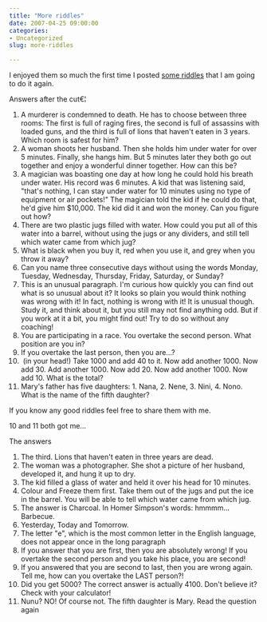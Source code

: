 ```yaml
---
title: "More riddles"
date: 2007-04-25 09:00:00
categories:
- Uncategorized
slug: more-riddles

---
```


I enjoyed them so much the first time I posted <a href="/riddles/">some riddles</a> that I am going to do it again.

Answers after the cut€¦
<ol>
	<li>A murderer is condemned to death. He has to choose between three rooms: The first is full of raging fires, the second is full of assassins with loaded guns, and the third is full of lions that haven't eaten in 3 years. Which room is safest for him?</li>
	<li>A woman shoots her husband. Then she holds him under water for over 5 minutes. Finally, she hangs him. But 5 minutes later they both go out together and enjoy a wonderful dinner together. How can this be?</li>
	<li>A magician was boasting one day at how long he could hold his breath under water. His record was 6 minutes. A kid that was listening said, "that's nothing, I can stay under water for 10 minutes using no type of equipment or air pockets!" The magician told the kid if he could do that, he'd give him $10,000. The kid did it and won the money. Can you figure out how?</li>
	<li>There are two plastic jugs filled with water. How could you put all of this water into a barrel, without using the jugs or any dividers, and still tell which water came from which jug?</li>
	<li>What is black when you buy it, red when you use it, and grey when you throw it away?</li>
	<li>Can you name three consecutive days without using the words Monday, Tuesday, Wednesday, Thursday, Friday, Saturday, or Sunday?</li>
	<li>This is an unusual paragraph. I'm curious how quickly you can find out what is so unusual about it? It looks so plain you would think nothing was wrong with it! In fact, nothing is wrong with it! It is unusual though. Study it, and think about it, but you still may not find anything odd. But if you work at it a bit, you might find out! Try to do so without any coaching!</li>
	<li>You are participating in a race. You overtake the second person. What position are you in?</li>
	<li>If you overtake the last person, then you are...?</li>
	<li> (in your head!) Take 1000 and add 40 to it. Now add another 1000. Now add 30. Add another 1000. Now add 20. Now add another 1000. Now add 10. What is the total?</li>
	<li>Mary's father has five daughters: 1. Nana, 2. Nene, 3. Nini, 4. Nono. What is the name of the fifth daughter?</li>
</ol>
If you know any good riddles feel free to share them with me.

<!--more-->

10 and 11 both got me...

The answers
<ol>
	<li>The third. Lions that haven't eaten in three years are dead.</li>
	<li>The woman was a photographer. She shot a picture of her husband, developed it, and hung it up to dry.</li>
	<li>The kid filled a glass of water and held it over his head for 10 minutes.</li>
	<li>Colour and Freeze them first. Take them out of the jugs and put the ice in the barrel. You will be able to tell which water came from which jug.</li>
	<li>The answer is Charcoal. In Homer Simpson's words: hmmmm... Barbecue.</li>
	<li>Yesterday, Today and Tomorrow.</li>
	<li>The letter "e", which is the most common letter in the English language, does not appear once in the long paragraph</li>
	<li>If you answer that you are first, then you are absolutely wrong! If you overtake the second person and you take his place, you are second!</li>
	<li>If you answered that you are second to last, then you are wrong again. Tell me, how can you overtake the LAST person?!</li>
	<li>Did you get 5000? The correct answer is actually 4100. Don't believe it? Check with your calculator!</li>
	<li>Nunu? NO! Of course not. The fifth daughter is Mary. Read the question again</li>
</ol>
